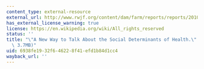 ```yaml
---
content_type: external-resource
external_url: http://www.rwjf.org/content/dam/farm/reports/reports/2010/rwjf63023
has_external_license_warning: true
license: https://en.wikipedia.org/wiki/All_rights_reserved
status: ''
title: "\"A New Way to Talk About the Social Determinants of Health.\" (PDF \u2013\
  \ 3.7MB)"
uid: 6938fe19-32f6-4622-8f41-efd1b84d1cc4
wayback_url: ''
---
```


